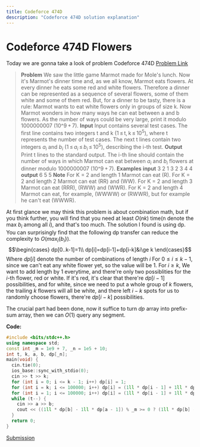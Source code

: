 ```yaml
---
title: Codeforce 474D
description: "Codeforce 474D solution explanation"
---
```


<!-- toc -->

# Codeforce 474D Flowers
Today we are gonna take a look of problem Codeforce 474D
[Problem Link](https://codeforces.com/problemset/problem/474/D)

> **Problem**
> We saw the little game Marmot made for Mole's lunch. Now it's Marmot's dinner time and, as we all know, Marmot eats flowers. At every dinner he eats some red and white flowers. Therefore a dinner can be represented as a sequence of several flowers, some of them white and some of them red.
> But, for a dinner to be tasty, there is a rule: Marmot wants to eat white flowers only in groups of size k.
> Now Marmot wonders in how many ways he can eat between a and b flowers. As the number of ways could be very large, print it modulo 1000000007 (10^9 + 7).
>**Input**
>Input contains several test cases.
>The first line contains two integers t and k (1 ≤ t, k ≤ $10^5$), where t represents the number of test cases.
>The next t lines contain two integers $a_i$ and $b_i$ (1 ≤ $a_i$ ≤ $b_i$ ≤ $10^5$), describing the i-th test.
>**Output**
>Print t lines to the standard output. The i-th line should contain the number of ways in which Marmot can eat between $a_i$ and $b_i$ flowers at dinner modulo 1000000007 (10^9 + 7).
>**Examples**
>**input**
3 2
1 3
2 3
4 4
**output**
6
5
5
**Note**
For K = 2 and length 1 Marmot can eat \(R\).
For K = 2 and length 2 Marmot can eat (RR) and (WW).
For K = 2 and length 3 Marmot can eat (RRR), (RWW) and (WWR).
For K = 2 and length 4 Marmot can eat, for example, (WWWW) or (RWWR), but for example he can't eat (WWWR).

At first glance we may think this problem is about combination math, but if you think further, you will find that you need at least $O(nk)$ time(n denote the max $b_i$ among all $i$), and that's too much.
The solution I found is using dp. You can surprisingly find that the following dp transfer can reduce the complexity to $O(max_i\{b_i\})$.
$$\begin{cases}
dp[0..k-1]=1\\
dp[i]=dp[i-1]+dp[i-k]&i\ge k
\end{cases}$$ Where $dp[i]$ denote the number of combinations of length $i$
For $0\le i\le k-1$, since we can't eat any white flower yet, so the value will be $1$.
For $i\ge k$, We want to add length by $1$ everytime, and there're only two possiblities for the $i$-th flower, red or white. If it's red, it's clear that there're $dp[i-1]$ possibilities, and for white, since we need to put a whole group of $k$ flowers, the trailing $k$ flowers will all be white, and there left $i-k$ spots for us to randomly choose flowers, there're $dp[i-k]$ possibilities.

The crucial part had been done, now it suffice to turn $dp$ array into prefix-sum array, then we can $O(1)$ query any segment.

**Code:**
```c++
#include <bits/stdc++.h>
using namespace std;
const int _m = 1e9 + 7, _n = 1e5 + 10;
int t, k, a, b, dp[_n];
main(void) {
  cin.tie(0);
  ios_base::sync_with_stdio(0);
  cin >> t >> k;
  for (int i = 0; i <= k - 1; i++) dp[i] = 1;
  for (int i = k; i <= 100000; i++) dp[i] = (1ll * dp[i - 1] + 1ll * dp[i - k]) % _m;
  for (int i = 1; i <= 100000; i++) dp[i] = (1ll * dp[i - 1] + 1ll * dp[i]) % _m;
  while (t--) {
    cin >> a >> b;
    cout << ((1ll * dp[b] - 1ll * dp[a - 1]) % _m >= 0 ? (1ll * dp[b] - 1ll * dp[a - 1]) % _m : (1ll * dp[b] - 1ll * dp[a - 1]) % _m + _m) << '\n';
  }
  return 0;
}
```
[Submission](https://codeforces.com/contest/474/submission/86848551)